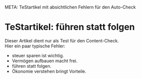 META: TeStartikel mit absichtlichen Fehlern für den Auto-Check

# TeStartikel: führen statt folgen

Dieser Artikel dient nur als Test für den Content-Check.  
Hier ein paar typische Fehler:

- steuer sparen ist wichtig.  
- Vermögen aufbauen macht frei.  
- führen statt folgen.  
- Ökonomie verstehen bringt Vorteile.  
